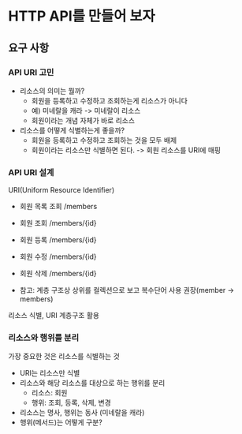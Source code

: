 # HTTP API를 만들어 보자

## 요구 사항

### API URI 고민

-   리소스의 의미는 뭘까?
    -   회원을 등록하고 수정하고 조회하는게 리소스가 아니다
    -   예) 미네랄을 캐라 -> 미네랄이 리소스
    -   회원이라는 개념 자체가 바로 리소스
-   리소스를 어떻게 식별하는게 좋을까?
    -   회원을 등록하고 수정하고 조회하는 것을 모두 배제
    -   회원이라는 리소스만 식별하면 된다. -> 회원 리소스를 URI에 매핑

### API URI 설계

URI(Uniform Resource Identifier)

-   회원 목록 조회 /members
-   회원 조회 /members/{id}
-   회원 등록 /members/{id}
-   회원 수정 /members/{id}
-   회원 삭제 /members/{id}

-   참고: 계층 구조상 상위를 컬렉션으로 보고 복수단어 사용 권장(member -> members)

리소스 식별, URI 계층구조 활용

### 리소스와 행위를 분리

가장 중요한 것은 리소스를 식별하는 것

-   URI는 리소스만 식별
-   리소스와 해당 리소스를 대상으로 하는 행위를 분리
    -   리소스: 회원
    -   행위: 조회, 등록, 삭제, 변경
-   리소스는 명사, 행위는 동사 (미네랄을 캐라)
-   행위(메서드)는 어떻게 구분?
